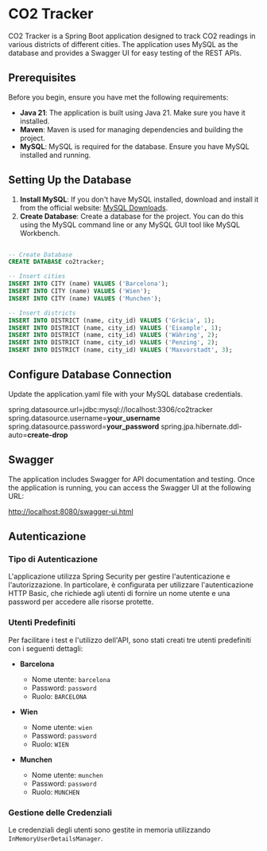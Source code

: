 # CO2 Tracker

CO2 Tracker is a Spring Boot application designed to track CO2 readings in various districts of different cities. The application uses MySQL as the database and provides a Swagger UI for easy testing of the REST APIs.

## Prerequisites

Before you begin, ensure you have met the following requirements:

- **Java 21**: The application is built using Java 21. Make sure you have it installed.
- **Maven**: Maven is used for managing dependencies and building the project.
- **MySQL**: MySQL is required for the database. Ensure you have MySQL installed and running.

## Setting Up the Database

1. **Install MySQL**: If you don't have MySQL installed, download and install it from the official website: [MySQL Downloads](https://dev.mysql.com/downloads/).
2. **Create Database**: Create a database for the project. You can do this using the MySQL command line or any MySQL GUI tool like MySQL Workbench.

```sql

-- Create Database
CREATE DATABASE co2tracker;

-- Insert cities
INSERT INTO CITY (name) VALUES ('Barcelona');
INSERT INTO CITY (name) VALUES ('Wien');
INSERT INTO CITY (name) VALUES ('Munchen');

-- Insert districts
INSERT INTO DISTRICT (name, city_id) VALUES ('Gràcia', 1);
INSERT INTO DISTRICT (name, city_id) VALUES ('Eixample', 1);
INSERT INTO DISTRICT (name, city_id) VALUES ('Währing', 2);
INSERT INTO DISTRICT (name, city_id) VALUES ('Penzing', 2);
INSERT INTO DISTRICT (name, city_id) VALUES ('Maxvorstadt', 3);
```

## Configure Database Connection

Update the application.yaml file with your MySQL database credentials.

spring.datasource.url=jdbc:mysql://localhost:3306/co2tracker
spring.datasource.username=**your_username**
spring.datasource.password=**your_password**
spring.jpa.hibernate.ddl-auto=**create-drop**

## Swagger
The application includes Swagger for API documentation and testing. Once the application is running, you can access the Swagger UI at the following URL:

[http://localhost:8080/swagger-ui.html](http://localhost:8080/swagger-ui.html)

## Autenticazione

### Tipo di Autenticazione
L'applicazione utilizza Spring Security per gestire l'autenticazione e l'autorizzazione. In particolare, è configurata per utilizzare l'autenticazione HTTP Basic, che richiede agli utenti di fornire un nome utente e una password per accedere alle risorse protette.

### Utenti Predefiniti
Per facilitare i test e l'utilizzo dell'API, sono stati creati tre utenti predefiniti con i seguenti dettagli:

- **Barcelona**
    - Nome utente: `barcelona`
    - Password: `password`
    - Ruolo: `BARCELONA`

- **Wien**
    - Nome utente: `wien`
    - Password: `password`
    - Ruolo: `WIEN`

- **Munchen**
    - Nome utente: `munchen`
    - Password: `password`
    - Ruolo: `MUNCHEN`

### Gestione delle Credenziali
Le credenziali degli utenti sono gestite in memoria utilizzando `InMemoryUserDetailsManager`.
